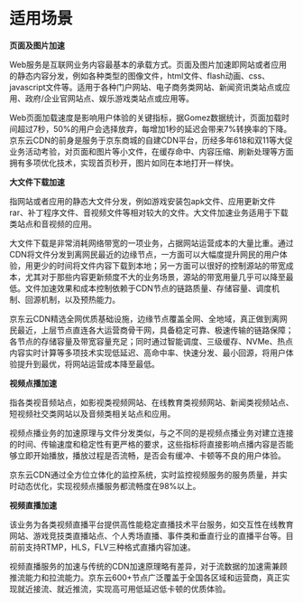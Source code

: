 # **适用场景**

**页面及图片加速**

Web服务是互联网业务内容最基本的承载方式。页面及图片加速即网站或者应用的静态内容分发，例如各种类型的图像文件，html文件、flash动画、css、javascript文件等。适用于各种门户网站、电子商务类网站、新闻资讯类站点或应用、政府/企业官网站点、娱乐游戏类站点或应用等。

Web页面加载速度是影响用户体验的关键指标，据Gomez数据统计，页面加载时间超过7秒，50%的用户会选择放弃，每增加1秒的延迟会带来7%转换率的下降。京东云CDN的前身是服务于京东商城的自建CDN平台，历经多年618和双11等大促业务活动考验，对页面和图片等小文件，在缓存命中、内容压缩、刷新处理等方面拥有多项优化技术，实现首页秒开，图片如同在本地打开一样快。

**大文件下载加速**

指网站或者应用的静态大文件分发，例如游戏安装包apk文件、应用更新文件rar、补丁程序文件、音视频文件等相对较大的文件。大文件加速业务适用于下载类站点和音视频的应用。

大文件下载是非常消耗网络带宽的一项业务，占据网站运营成本的大量比重。通过CDN将文件分发到离网民最近的边缘节点，一方面可以大幅度提升网民的用户体验，用更少的时间将文件内容下载到本地；另一方面可以很好的控制源站的带宽成本，尤其对于那些内容更新频度不大的业务场景，源站的带宽用量几乎可以降至最低。文件加速效果和成本控制依赖于CDN节点的链路质量、存储容量、调度机制、回源机制，以及预热能力。

京东云CDN精选全网优质基础设施，边缘节点覆盖全网、全地域，真正做到离网民最近，上层节点直连各大运营商骨干网，具备稳定可靠、极速传输的链路保障；各节点的存储容量及带宽容量充足；同时通过智能调度、三级缓存、NVMe、热点内容实时计算等多项技术实现低延迟、高命中率、快速分发、最小回源，将用户体验提升到最优，将网站运营成本降至最低。

**视频点播加速**

指各类视音频站点，如影视类视频网站、在线教育类视频网站、新闻类视频站点、短视频社交类网站以及音频类相关站点和应用。

视频点播业务的加速原理与文件分发类似，与之不同的是视频点播业务对建立连接的时间、传输速度和稳定性有更严格的要求，这些指标将直接影响点播内容是否能够立即开始播放，播放过程是否流畅，是否会有缓冲、卡顿等不良的用户体验。

京东云CDN通过全方位立体化的监控系统，实时监控视频服务的服务质量，并实时动态优化，实现视频点播服务都流畅度在98%以上。

**视频直播加速**

该业务为各类视频直播平台提供高性能稳定直播技术平台服务，如交互性在线教育网站、游戏竞技类直播站点、个人秀场直播、事件类和垂直行业的直播平台等。目前前支持RTMP，HLS，FLV三种格式直播内容加速。 

视频直播服务的加速与传统的CDN加速原理略有差异，对于流数据的加速需兼顾推流能力和拉流能力。京东云600+节点广泛覆盖于全国各区域和运营商，真正实现就近接流、就近推流，实现高可用低延迟低卡顿的优质体验。
